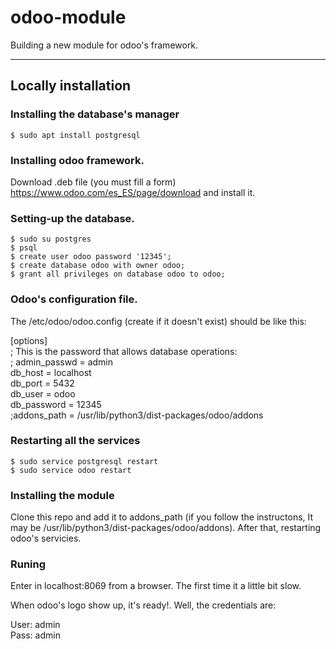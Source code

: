 # odoo-module
Building a new module for odoo's framework.

---------------------
## Locally installation

### Installing the database's manager
    $ sudo apt install postgresql

### Installing odoo framework.

Download .deb file (you must fill a form) https://www.odoo.com/es_ES/page/download and install it.


### Setting-up the database.

    $ sudo su postgres
    $ psql
    $ create user odoo password '12345';
    $ create database odoo with owner odoo;
    $ grant all privileges on database odoo to odoo;

### Odoo's configuration file.

The /etc/odoo/odoo.config (create if it doesn't exist) should be like this:

<p align="left">
[options] <br>
; This is the password that allows database operations: <br>
; admin_passwd = admin <br>
db_host = localhost <br>
db_port = 5432 <br>
db_user = odoo <br>
db_password = 12345 <br>
;addons_path = /usr/lib/python3/dist-packages/odoo/addons <br>
</p>

### Restarting all the services

    $ sudo service postgresql restart
    $ sudo service odoo restart

### Installing the module
Clone this repo and add it to addons_path (if you follow the instructons, It may be /usr/lib/python3/dist-packages/odoo/addons). After that, restarting odoo's servicies.

### Runing
Enter in localhost:8069 from a browser. The first time it a little bit slow.

When odoo's logo show up, it's ready!. Well, the credentials are:

User: admin <br>
Pass: admin
